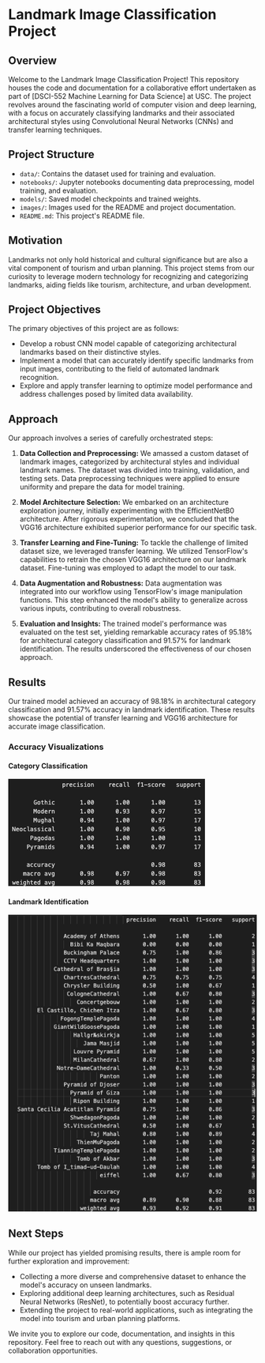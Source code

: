 # Landmark Image Classification Project

## Overview

Welcome to the Landmark Image Classification Project! This repository houses the code and documentation for a collaborative effort undertaken as part of [DSCI-552 Machine Learning for Data Science] at USC. The project revolves around the fascinating world of computer vision and deep learning, with a focus on accurately classifying landmarks and their associated architectural styles using Convolutional Neural Networks (CNNs) and transfer learning techniques.

## Project Structure

- `data/`: Contains the dataset used for training and evaluation.
- `notebooks/`: Jupyter notebooks documenting data preprocessing, model training, and evaluation.
- `models/`: Saved model checkpoints and trained weights.
- `images/`: Images used for the README and project documentation.
- `README.md`: This project's README file.


## Motivation

Landmarks not only hold historical and cultural significance but are also a vital component of tourism and urban planning. This project stems from our curiosity to leverage modern technology for recognizing and categorizing landmarks, aiding fields like tourism, architecture, and urban development.

## Project Objectives

The primary objectives of this project are as follows:

- Develop a robust CNN model capable of categorizing architectural landmarks based on their distinctive styles.
- Implement a model that can accurately identify specific landmarks from input images, contributing to the field of automated landmark recognition.
- Explore and apply transfer learning to optimize model performance and address challenges posed by limited data availability.

## Approach

Our approach involves a series of carefully orchestrated steps:

1. **Data Collection and Preprocessing:** We amassed a custom dataset of landmark images, categorized by architectural styles and individual landmark names. The dataset was divided into training, validation, and testing sets. Data preprocessing techniques were applied to ensure uniformity and prepare the data for model training.

2. **Model Architecture Selection:** We embarked on an architecture exploration journey, initially experimenting with the EfficientNetB0 architecture. After rigorous experimentation, we concluded that the VGG16 architecture exhibited superior performance for our specific task.

3. **Transfer Learning and Fine-Tuning:** To tackle the challenge of limited dataset size, we leveraged transfer learning. We utilized TensorFlow's capabilities to retrain the chosen VGG16 architecture on our landmark dataset. Fine-tuning was employed to adapt the model to our task.

4. **Data Augmentation and Robustness:** Data augmentation was integrated into our workflow using TensorFlow's image manipulation functions. This step enhanced the model's ability to generalize across various inputs, contributing to overall robustness.

5. **Evaluation and Insights:** The trained model's performance was evaluated on the test set, yielding remarkable accuracy rates of 95.18% for architectural category classification and 91.57% for landmark identification. The results underscored the effectiveness of our chosen approach.

## Results

Our trained model achieved an accuracy of 98.18% in architectural category classification and 91.57% accuracy in landmark identification. These results showcase the potential of transfer learning and VGG16 architecture for accurate image classification.

### Accuracy Visualizations

#### Category Classification

![Category Classification Accuracy](/images/category_accuracy.png)

#### Landmark Identification

![Landmark Identification Accuracy](/images/land_accuracy.png)


## Next Steps

While our project has yielded promising results, there is ample room for further exploration and improvement:

- Collecting a more diverse and comprehensive dataset to enhance the model's accuracy on unseen landmarks.
- Exploring additional deep learning architectures, such as Residual Neural Networks (ResNet), to potentially boost accuracy further.
- Extending the project to real-world applications, such as integrating the model into tourism and urban planning platforms.

We invite you to explore our code, documentation, and insights in this repository. Feel free to reach out with any questions, suggestions, or collaboration opportunities.

